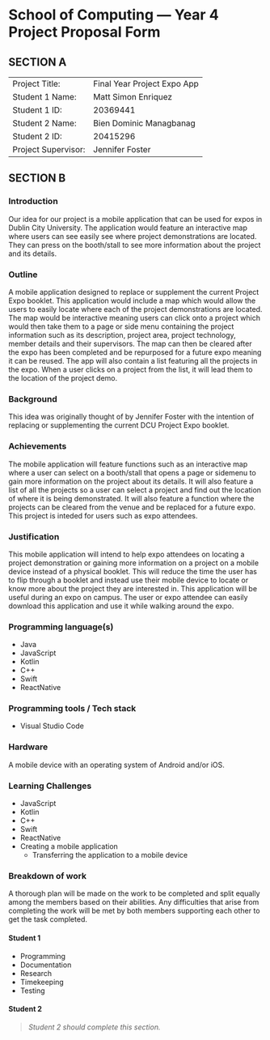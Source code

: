 # School of Computing &mdash; Year 4 Project Proposal Form

## SECTION A

|                     |                             |
|---------------------|-----------------------------|
|Project Title:       | Final Year Project Expo App |
|Student 1 Name:      | Matt Simon Enriquez         |
|Student 1 ID:        | 20369441                    |
|Student 2 Name:      | Bien Dominic Managbanag     |
|Student 2 ID:        | 20415296                    |
|Project Supervisor:  | Jennifer Foster             |

## SECTION B

### Introduction

Our idea for our project is a mobile application that can be used for expos in Dublin City University. The application would feature an interactive map where users can see easily see where project demonstrations are located. They can press on the booth/stall to see more information about the project and its details.

### Outline

A mobile application designed to replace or supplement the current Project Expo booklet. This application would include a map which would allow the users to easily locate where each of the project demonstrations are located. The map would be interactive meaning users can click onto a project which would then take them to a page or side menu containing the project information such as its description, project area, project technology, member details and their supervisors. The map can then be cleared after the expo has been completed and be repurposed for a future expo meaning it can be reused. The app will also contain a list featuring all the projects in the expo. When a user clicks on a project from the list, it will lead them to the location of the project demo.

### Background

This idea was originally thought of by Jennifer Foster with the intention of replacing or supplementing the current DCU Project Expo booklet.

### Achievements

The mobile application will feature functions such as an interactive map where a user can select on a booth/stall that opens a page or sidemenu to gain more information on the project about its details. It will also feature a list of all the projects so a user can select a project and find out the location of where it is being demonstrated. It will also feature a function where the projects can be cleared from the venue and be replaced for a future expo. This project is inteded for users such as expo attendees.

### Justification

This mobile application will intend to help expo attendees on locating a project demonstration or gaining more information on a project on a mobile device instead of a physical booklet. This will reduce the time the user has to flip through a booklet and instead use their mobile device to locate or know more about the project they are interested in. This application will be useful during an expo on campus. The user or expo attendee can easily download this application and use it while walking around the expo.

### Programming language(s)

* Java
* JavaScript
* Kotlin
* C++
* Swift
* ReactNative

### Programming tools / Tech stack

* Visual Studio Code

### Hardware

A mobile device with an operating system of Android and/or iOS.

### Learning Challenges

* JavaScript
* Kotlin
* C++
* Swift
* ReactNative
* Creating a mobile application
  * Transferring the application to a mobile device

### Breakdown of work

A thorough plan will be made on the work to be completed and split equally among the members based on their abilities. Any difficulties that arise from completing the work will be met by both members supporting each other to get the task completed.

#### Student 1

* Programming
* Documentation
* Research
* Timekeeping
* Testing

#### Student 2

> *Student 2 should complete this section.*
